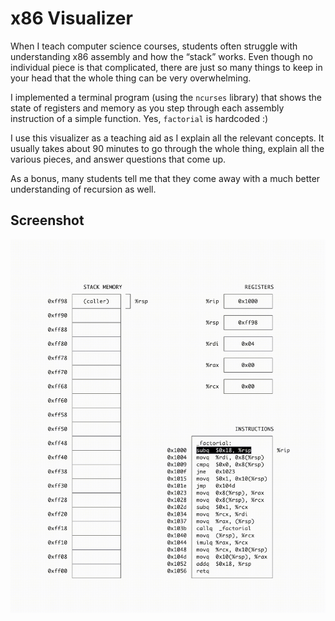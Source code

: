 # x86 Visualizer

When I teach computer science courses, students often struggle with understanding x86 assembly and how the “stack” works. Even though no individual piece is that complicated, there are just so many things to keep in your head that the whole thing can be very overwhelming.

I implemented a terminal program (using the `ncurses` library) that shows the state of registers and memory as you step through each assembly instruction of a simple function. Yes, `factorial` is hardcoded :)

I use this visualizer as a teaching aid as I explain all the relevant concepts. It usually takes about 90 minutes to go through the whole thing, explain all the various pieces, and answer questions that come up.

As a bonus, many students tell me that they come away with a much better understanding of recursion as well.

## Screenshot

<img src="x86-visualizer.gif" width="600px" />
